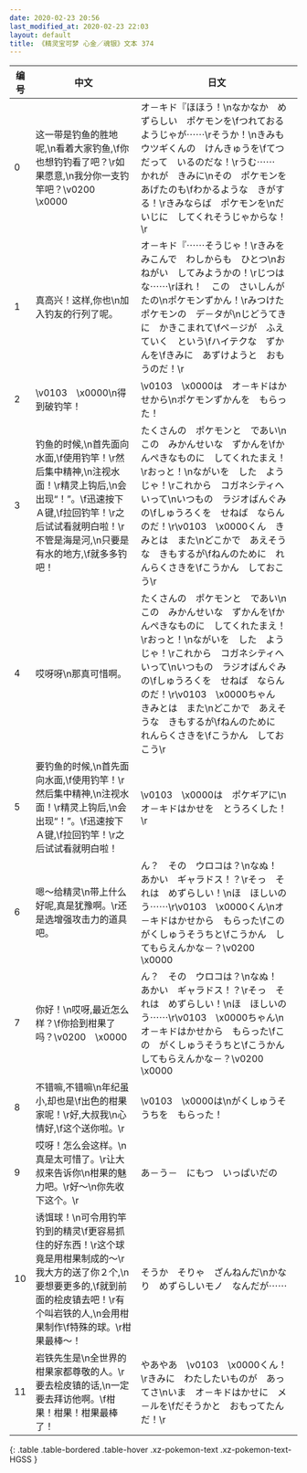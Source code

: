 ```yaml
---
date: 2020-02-23 20:56
last_modified_at: 2020-02-23 22:03
layout: default
title: 《精灵宝可梦 心金／魂银》文本 374
---
```

| 编号 | 中文 | 日文 |
| ---- | ---- | ---- |
| 0 | 这一带是钓鱼的胜地呢,\n看着大家钓鱼,\f你也想钓钓看了吧？\r如果愿意,\n我分你一支钓竿吧？\v0200　\x0000 | オ－キド『ほほう！\nなかなか　めずらしい　ポケモンを\fつれておるようじゃが⋯⋯\rそうか！\nきみも　ウツギくんの　けんきゅうを\fてつだって　いるのだな！\rうむ⋯⋯　かれが　きみに\nその　ポケモンを　あげたのも\fわかるような　きがする！\rきみならば　ポケモンを\nだいじに　してくれそうじゃからな！\r |
| 1 | 真高兴！这样,你也\n加入钓友的行列了呢。 | オ－キド『⋯⋯そうじゃ！\rきみを　みこんで　わしからも　ひとつ\nおねがい　してみようかの！\rじつはな⋯⋯\rほれ！　この　さいしんがたの\nポケモンずかん！\rみつけた　ポケモンの　デ－タが\nじどうてきに　かきこまれて\fペ－ジが　ふえていく　という\fハイテクな　ずかんを\fきみに　あずけようと　おもうのだ！\r |
| 2 | \v0103　\x0000\n得到破钓竿！ | \v0103　\x0000は　オ－キドはかせから\nポケモンずかんを　もらった！ |
| 3 | 钓鱼的时候,\n首先面向水面,\f使用钓竿！\r然后集中精神,\n注视水面！\r精灵上钩后,\n会出现“！”。\f迅速按下Ａ键,\f拉回钓竿！\r之后试试看就明白啦！\r不管是海是河,\n只要是有水的地方,\f就多多钓吧！ | たくさんの　ポケモンと　であい\nこの　みかんせいな　ずかんを\fかんぺきなものに　してくれたまえ！\rおっと！\nながいを　した　ようじゃ！\rこれから　コガネシティへ　いって\nいつもの　ラジオばんぐみの\fしゅうろくを　せねば　ならんのだ！\r\v0103　\x0000くん　きみとは　また\nどこかで　あえそうな　きもするが\fねんのために　れんらくさきを\fこうかん　しておこう\r |
| 4 | 哎呀呀\n那真可惜啊。 | たくさんの　ポケモンと　であい\nこの　みかんせいな　ずかんを\fかんぺきなものに　してくれたまえ！\rおっと！\nながいを　した　ようじゃ！\rこれから　コガネシティへ　いって\nいつもの　ラジオばんぐみの\fしゅうろくを　せねば　ならんのだ！\r\v0103　\x0000ちゃん　きみとは　また\nどこかで　あえそうな　きもするが\fねんのために　れんらくさきを\fこうかん　しておこう\r |
| 5 | 要钓鱼的时候,\n首先面向水面,\f使用钓竿！\r然后集中精神,\n注视水面！\r精灵上钩后,\n会出现“！”。\f迅速按下Ａ键,\f拉回钓竿！\r之后试试看就明白啦！ | \v0103　\x0000は　ポケギアに\nオ－キドはかせを　とうろくした！\r |
| 6 | 嗯～给精灵\n带上什么好呢,真是犹豫啊。\r还是选增强攻击力的道具吧。 | ん？　その　ウロコは？\nなぬ！　あかい　ギャラドス！？\rそっ　それは　めずらしい！\nほ　ほしいのう⋯⋯\r\v0103　\x0000くん\nオ－キドはかせから　もらった\fこの　がくしゅうそうちと\fこうかん　してもらえんかな－？\v0200　\x0000 |
| 7 | 你好！\n哎呀,最近怎么样？\f你拾到柑果了吗？\v0200　\x0000 | ん？　その　ウロコは？\nなぬ！　あかい　ギャラドス！？\rそっ　それは　めずらしい！\nほ　ほしいのう⋯⋯\r\v0103　\x0000ちゃん\nオ－キドはかせから　もらった\fこの　がくしゅうそうちと\fこうかん　してもらえんかな－？\v0200　\x0000 |
| 8 | 不错嘛,不错嘛\n年纪虽小,却也是\f出色的柑果家呢！\r好,大叔我\n心情好,\f这个送你啦。\r | \v0103　\x0000は\nがくしゅうそうちを　もらった！ |
| 9 | 哎呀！怎么会这样。\n真是太可惜了。\r让大叔来告诉你\n柑果的魅力吧。\r好～\n你先收下这个。\r | あ－う－　にもつ　いっぱいだの |
| 10 | 诱饵球！\n可令用钓竿钓到的精灵\f更容易抓住的好东西！\r这个球竟是用柑果制成的～\r我大方的送了你２个,\n要想要更多的,\f就到前面的桧皮镇去吧！\r有个叫岩铁的人,\n会用柑果制作\f特殊的球。\r柑果最棒～！ | そうか　そりゃ　ざんねんだ\nかなり　めずらしいモノ　なんだが⋯⋯ |
| 11 | 岩铁先生是\n全世界的柑果家都尊敬的人。\r要去桧皮镇的话,\n一定要去拜访他啊。\f柑果！柑果！柑果最棒了！ | やあやあ　\v0103　\x0000くん！\rきみに　わたしたいものが　あってさ\nいま　オ－キドはかせに　メ－ルを\fだそうかと　おもってたんだ！\r |
{: .table .table-bordered .table-hover .xz-pokemon-text .xz-pokemon-text-HGSS }